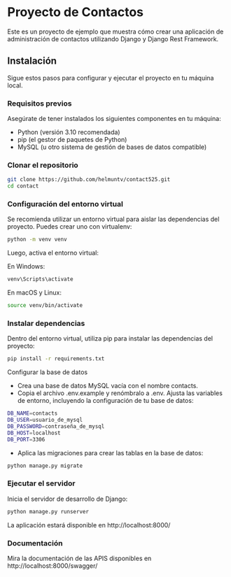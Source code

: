 # Proyecto de Contactos

Este es un proyecto de ejemplo que muestra cómo crear una aplicación de administración de contactos utilizando Django y Django Rest Framework.

## Instalación

Sigue estos pasos para configurar y ejecutar el proyecto en tu máquina local.

### Requisitos previos

Asegúrate de tener instalados los siguientes componentes en tu máquina:

- Python (versión 3.10 recomendada)
- pip (el gestor de paquetes de Python)
- MySQL (u otro sistema de gestión de bases de datos compatible)

### Clonar el repositorio

```bash
git clone https://github.com/helmuntv/contact525.git
cd contact
```
### Configuración del entorno virtual

Se recomienda utilizar un entorno virtual para aislar las dependencias del proyecto. Puedes crear uno con virtualenv:

```bash
python -m venv venv
```
Luego, activa el entorno virtual:

En Windows:
```bash
venv\Scripts\activate
```

En macOS y Linux:
```bash
source venv/bin/activate
```

### Instalar dependencias

Dentro del entorno virtual, utiliza pip para instalar las dependencias del proyecto:

```bash
pip install -r requirements.txt
```

Configurar la base de datos

- Crea una base de datos MySQL vacía con el nombre contacts.
- Copia el archivo .env.example y renómbralo a .env. Ajusta las variables de entorno, incluyendo la configuración de tu base de datos:

```bash
DB_NAME=contacts
DB_USER=usuario_de_mysql
DB_PASSWORD=contraseña_de_mysql
DB_HOST=localhost
DB_PORT=3306
```
- Aplica las migraciones para crear las tablas en la base de datos:

```bash
python manage.py migrate
```
### Ejecutar el servidor

Inicia el servidor de desarrollo de Django:

```bash
python manage.py runserver
```
La aplicación estará disponible en http://localhost:8000/


### Documentación

Mira la documentación de las APIS disponibles en http://localhost:8000/swagger/